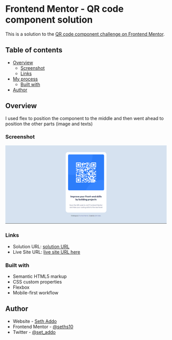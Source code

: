 # Frontend Mentor - QR code component solution

This is a solution to the [QR code component challenge on Frontend Mentor](https://www.frontendmentor.io/challenges/qr-code-component-iux_sIO_H).

## Table of contents

- [Overview](#overview)
  - [Screenshot](#screenshot)
  - [Links](#links)
- [My process](#my-process)
  - [Built with](#built-with)
- [Author](#author)

## Overview

I used flex to position the component to the middle and then went ahead to position the other parts (image and texts)

### Screenshot

![](./images/qr-code-comp.png)

### Links

- Solution URL: [solution URL](https://github.com/seths10/FrontendMentor/tree/main/qr-code-component-main)
- Live Site URL: [live site URL here](https://seths10.github.io/FrontendMentor/qr-code-component-main/)

### Built with

- Semantic HTML5 markup
- CSS custom properties
- Flexbox
- Mobile-first workflow

## Author

- Website - [Seth Addo](https://seths10.github.io/main-portfolio/)
- Frontend Mentor - [@seths10](https://www.frontendmentor.io/profile/seths10)
- Twitter - [@set_addo](https://www.twitter.com/set_addo)
